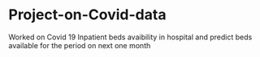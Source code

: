 # Project-on-Covid-data
Worked on Covid 19 Inpatient beds avaibility in hospital and predict beds available for the period on next one month
